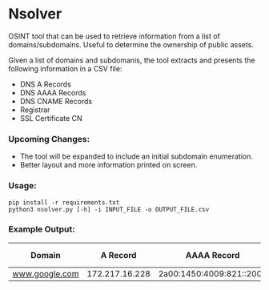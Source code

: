 # Nsolver
OSINT tool that can be used to retrieve information from a list of domains/subdomains. Useful to determine the ownership of public assets. 

Given a list of domains and subdomanis, the tool extracts and presents the following information in a CSV file:
- DNS A Records
- DNS AAAA Records
- DNS CNAME Records
- Registrar
- SSL Certificate CN

### Upcoming Changes:
- The tool will be expanded to include an initial subdomain enumeration.
- Better layout and more information printed on screen.

### Usage:
```
pip install -r requirements.txt
python3 nsolver.py [-h] -i INPUT_FILE -o OUTPUT_FILE.csv
```

### Example Output:

| Domain | A Record | AAAA Record | CNAME Record | IP Owners | SSL CN |
| -------- | ------- | ------- | ------- | ------- | ------- |
| www.google.com | 172.217.16.228 | 2a00:1450:4009:821::2004 | N/A | GOOGLE | www.google.com |

